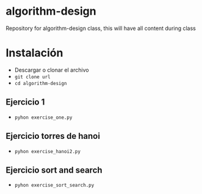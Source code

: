 # algorithm-design
Repository for algorithm-design class, this will have all content during class 

# Instalación
* Descargar o clonar el archivo
* `git clone url`
* `cd algorithm-design`

## Ejercicio 1
* `pyhon exercise_one.py`

## Ejercicio torres de hanoi
* `pyhon exercise_hanoi2.py`

## Ejercicio sort and search
* `pyhon exercise_sort_search.py`
